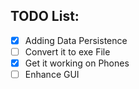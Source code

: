 ## TODO List:

- [x] Adding Data Persistence
- [ ] Convert it to exe File
- [x] Get it working on Phones
- [ ] Enhance GUI

